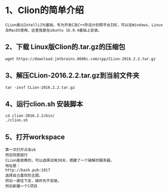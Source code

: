 #  1、Clion的简单介绍
    CLion是以IntelliJ为基础，专为开发C及C++所设计的跨平台IDE，可以在Windows、Linux及MacOS使用，这里我是在ubuntu 16.0.4基础上安装。
## 2、下载 Linux版Clion的.tar.gz的压缩包 
    wget https://download.jetbrains.8686c.com/cpp/CLion-2016.2.2.tar.gz
## 3、解压CLion-2016.2.2.tar.gz到当前文件夹
    tar -zxvf CLion-2016.2.2.tar.gz  
## 4、运行clion.sh 安装脚本
    cd clion-2016.2.2/bin/  
    ./clion.sh  
## 5、打开workspace
    第一次打开点击ok
    然后同意就行
    CLion是收费的，可以选择试用30天，搭建了一个破解的服务器，
    地址是：
    http://bash.pub:1017
    选择自己喜欢的主题。
    然后一直往下走，插件先不安装。
    然后新建一个C项目
